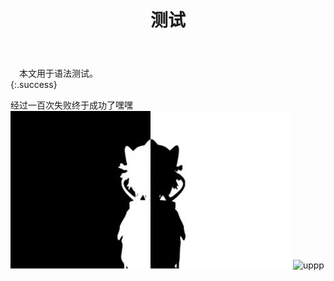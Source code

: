 ﻿---
layout: article
title: 测试
mathjax: true
key: 2018-07-04-test
---
　本文用于语法测试。   
{:.success}  
      
  经过一百次失败终于成功了嘿嘿     
![download](https://github.com/FourthNight/FourthNight.github.io/blob/master/pics/test.jpg)
![uppp](https://ss2.bdstatic.com/70cFvnSh_Q1YnxGkpoWK1HF6hhy/it/u=1076195512,3769045466&fm=27&gp=0.jpg)
